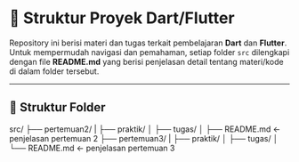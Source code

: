 # 📂 Struktur Proyek Dart/Flutter

Repository ini berisi materi dan tugas terkait pembelajaran **Dart** dan **Flutter**.  
Untuk mempermudah navigasi dan pemahaman, setiap folder `src` dilengkapi dengan file **README.md** yang berisi penjelasan detail tentang materi/kode di dalam folder tersebut.

---

## 📌 Struktur Folder

src/
├── pertemuan2/
| ├── praktik/
│ ├── tugas/
│ ├── README.md ← penjelasan pertemuan 2
├── pertemuan3/
| ├── praktik/
│ ├── tugas/
│ └── README.md ← penjelasan pertemuan 3
